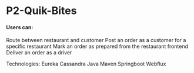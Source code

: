 # P2-Quik-Bites

#### Users can:

Route between restaurant and customer
Post an order as a customer for a specific restaurant
Mark an order as prepared from the restaurant frontend
Deliver an order as a driver


Technologies:
Eureka
Cassandra
Java
Maven
Springboot
Webflux

